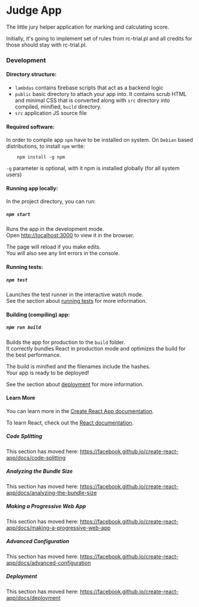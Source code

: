# Judge App

The little jury helper application for marking and calculating score.

Initially, it's going to implement set of rules from rc-trial.pl and all credits for those should stay with rc-trial.pl. 

### Development
#### Directory structure:
- `lambdas` contains firebase scripts that act as a backend logic
- `public` basic directory to attach your app into. It contains scrub HTML and minimal CSS that is converted along with `src` directory into compiled, minified, `build` directory. 
- `src` application JS source file

#### Required software:
In order to compile app `npm` have to be installed on system. On `Debian` based distributions, to install `npm` write:
```
    npm install -g npm
```
`-g` parameter is optional, with it npm is installed *g*lobally (for all system users)

#### Running app locally:
In the project directory, you can run:
##### `npm start`
Runs the app in the development mode.<br>
Open [http://localhost:3000](http://localhost:3000) to view it in the browser.

The page will reload if you make edits.<br>
You will also see any lint errors in the console.
#### Running tests:
##### `npm test`

Launches the test runner in the interactive watch mode.<br>
See the section about [running tests](https://facebook.github.io/create-react-app/docs/running-tests) for more information.
#### Building (compiling) app:
##### `npm run build`

Builds the app for production to the `build` folder.<br>
It correctly bundles React in production mode and optimizes the build for the best performance.

The build is minified and the filenames include the hashes.<br>
Your app is ready to be deployed!

See the section about [deployment](https://facebook.github.io/create-react-app/docs/deployment) for more information.

#### Learn More

You can learn more in the [Create React App documentation](https://facebook.github.io/create-react-app/docs/getting-started).

To learn React, check out the [React documentation](https://reactjs.org/).

##### Code Splitting

This section has moved here: https://facebook.github.io/create-react-app/docs/code-splitting

##### Analyzing the Bundle Size

This section has moved here: https://facebook.github.io/create-react-app/docs/analyzing-the-bundle-size

##### Making a Progressive Web App

This section has moved here: https://facebook.github.io/create-react-app/docs/making-a-progressive-web-app

##### Advanced Configuration

This section has moved here: https://facebook.github.io/create-react-app/docs/advanced-configuration

##### Deployment

This section has moved here: https://facebook.github.io/create-react-app/docs/deployment
